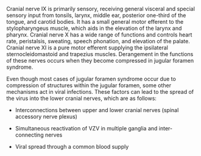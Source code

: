 Cranial nerve IX is primarily sensory, receiving general visceral and special sensory input from tonsils, larynx, middle ear, posterior one-third of the tongue, and carotid bodies. It has a small general motor efferent to the stylopharyngeus muscle, which aids in the elevation of the larynx and pharynx. Cranial nerve X has a wide range of functions and controls heart rate, peristalsis, sweating, speech phonation, and elevation of the palate. Cranial nerve XI is a pure motor efferent supplying the ipsilateral sternocleidomastoid and trapezius muscles. Derangement in the functions of these nerves occurs when they become compressed in jugular foramen syndrome.

Even though most cases of jugular foramen syndrome occur due to compression of structures within the jugular foramen, some other mechanisms act in viral infections. These factors can lead to the spread of the virus into the lower cranial nerves, which are as follows:

- Interconnections between upper and lower cranial nerves (spinal accessory nerve plexus)

- Simultaneous reactivation of VZV in multiple ganglia and inter-connecting nerves

- Viral spread through a common blood supply